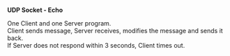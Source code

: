 <strong> UDP Socket - Echo </strong>

One Client and one Server program.
<br>Client sends message, Server receives, modifies the message and sends it back.<br/>
If Server does not respond within 3 seconds, Client times out.

